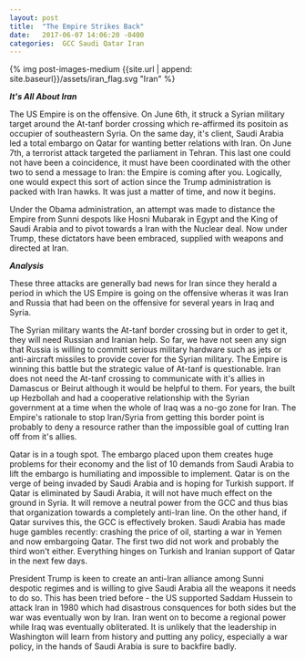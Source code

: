 ```yaml
---
layout: post
title:  "The Empire Strikes Back"
date:   2017-06-07 14:06:20 -0400
categories:  GCC Saudi Qatar Iran
---
```


{% img post-images-medium {{site.url | append: site.baseurl}}/assets/iran_flag.svg "Iran" %} 

***It's All About Iran***

The US Empire is on the offensive.  On June 6th, it struck a Syrian military target around the At-tanf border crossing which re-affirmed its positoin as occupier of southeastern Syria. On the same day, it's client, Saudi Arabia led a total embargo on Qatar for wanting better relations with Iran. On June 7th, a terrorist attack targeted the parliament in Tehran. This last one could not have been a coincidence, it must have been coordinated with the other two to send a message to Iran:  the Empire is coming after you. Logically, one would expect this sort of action since the Trump administration is packed with Iran hawks.  It was just a matter of time, and now it begins. 

<!--excerpt-->

Under the Obama administration, an attempt was made to distance the Empire from Sunni despots like Hosni Mubarak in Egypt and the King of Saudi Arabia and to pivot towards a Iran with the Nuclear deal.  Now under Trump, these dictators have been embraced, supplied with weapons and directed at Iran. 

***Analysis***

These three attacks are generally bad news for Iran since they herald a period in which the US Empire is going on the offensive wheras it was Iran and Russia that had been on the offensive for several years in Iraq and Syria.  

The Syrian military wants the At-tanf border crossing but in order to get it, they will need Russian and Iranian help.  So far, we have not seen any sign that Russia is willing to committ serious military hardware such as jets or anti-aircraft missiles to provide cover for the Syrian military.  The Empire is winning this battle but the strategic value of At-tanf is questionable. Iran does not need the At-tanf crossing to communicate with it's allies in Damascus or Beirut although it would be helpful to them.  For years, the built up Hezbollah and had a cooperative relationship with the Syrian government at a time when the whole of Iraq was a no-go zone for Iran. The Empire's rationale to stop Iran/Syria from getting this border point is probably to deny a resource rather than the impossible goal of cutting Iran off from it's allies.

Qatar is in a tough spot.  The embargo placed upon them creates huge problems for their economy and the list of 10 demands from Saudi Arabia to lift the embargo is humiliating and impossible to implement.  Qatar is on the verge of being invaded by Saudi Arabia and is hoping for Turkish support.  If Qatar is eliminated by Saudi Arabia, it will not have much effect on the ground in Syria.  It will remove a neutral power from the GCC and thus bias that organization towards a completely anti-Iran line. On the other hand, if Qatar survives this, the GCC is effectively broken.  Saudi Arabia has made huge gambles recently: crashing the price of oil, starting a war in Yemen and now embargoing Qatar.  The first two did not work and probably the third won't either. Everything hinges on Turkish and Iranian support of Qatar in the next few days.  

President Trump is keen to create an anti-Iran alliance among Sunni despotic regimes and is willing to give Saudi Arabia all the weapons it needs to do so. This has been tried before - the US supported Saddam Hussein to attack Iran in 1980 which had disastrous consquences for both sides but the war was eventually won by Iran.  Iran went on to become a regional power while Iraq was eventually obliterated.  It is unlikely that the leadership in Washington will learn from history and putting any policy, especially a war policy, in the hands of Saudi Arabia is sure to backfire badly.  






